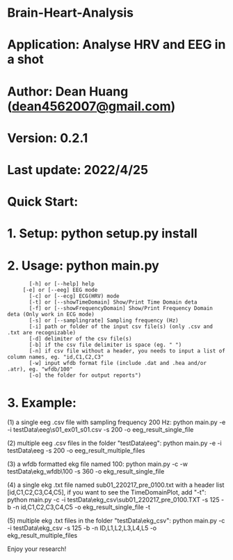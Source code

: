 # Brain-Heart-Analysis
# Application: Analyse HRV and EEG in a shot 
# Author: Dean Huang (dean4562007@gmail.com)
# Version: 0.2.1 
# Last update: 2022/4/25
# Quick Start:
# 1. Setup: python setup.py install
# 2. Usage: python main.py
		   [-h] or [--help] help
	     [-e] or [--eeg] EEG mode
		   [-c] or [--ecg] ECG(HRV) mode
		   [-t] or [--showTimeDomain] Show/Print Time Domain deta
		   [-f] or [--showFrequencyDomain] Show/Print Frequency Domain deta (Only work in ECG mode)
		   [-s] or [--samplingrate] Sampling frequency (Hz)
		   [-i] path or folder of the input csv file(s) (only .csv and .txt are recognizable)
		   [-d] delimiter of the csv file(s)
		   [-b] if the csv file delimiter is space (eg. " ")
		   [-n] if csv file without a header, you needs to input a list of column names, eg. "id,C1,C2,C3"
		   [-w] input wfdb format file (include .dat and .hea and/or .atr), eg. "wfdb/100"
		   [-o] the folder for output reports")
# 3. Example:
(1) a single eeg .csv file with sampling frequency 200 Hz:
python main.py -e -i testData\eeg\s01_ex01_s01.csv -s 200 -o eeg_result_single_file

(2) multiple eeg .csv files in the folder "testData\eeg":
python main.py -e -i testData\eeg -s 200 -o eeg_result_multiple_files

(3) a wfdb formatted ekg file named 100:
python main.py -c -w testData\ekg_wfdb\100 -s 360 -o ekg_result_single_file

(4) a single ekg .txt file named sub01_220217_pre_0100.txt with a header list [id,C1,C2,C3,C4,C5], if you want to see the TimeDomainPlot, add "-t":
python main.py -c -i testData\ekg_csv\sub01_220217_pre_0100.TXT -s 125 -b -n id,C1,C2,C3,C4,C5 -o ekg_result_single_file -t

(5) multiple ekg .txt files in the folder "testData\ekg_csv":
python main.py -c -i testData\ekg_csv -s 125 -b -n ID,L1,L2,L3,L4,L5 -o ekg_result_multiple_files

Enjoy your research!
